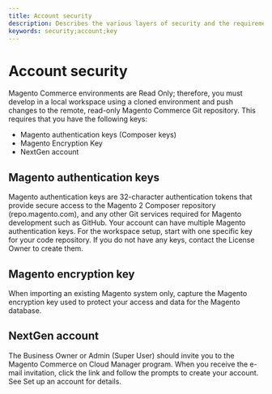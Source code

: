 ```yaml
---
title: Account security
description: Describes the various layers of security and the requirements for interacting with the Magento PaaS.
keywords: security;account;key
---
```


# Account security

Magento Commerce environments are Read Only; therefore, you must develop in a local workspace using a cloned environment and push changes to the remote, read-only Magento Commerce Git repository. This requires that you have the following keys:

- Magento authentication keys (Composer keys)
- Magento Encryption Key
- NextGen account

## Magento authentication keys

Magento authentication keys are 32-character authentication tokens that provide secure access to the Magento 2 Composer repository (repo.magento.com), and any other Git services required for Magento development such as GitHub. Your account can have multiple Magento authentication keys. For the workspace setup, start with one specific key for your code repository. If you do not have any keys, contact the License Owner to create them.

## Magento encryption key

When importing an existing Magento system only, capture the Magento encryption key used to protect your access and data for the Magento database.

## NextGen account

The Business Owner or Admin (Super User) should invite you to the Magento Commerce on Cloud Manager program. When you receive the e-mail invitation, click the link and follow the prompts to create your account. See Set up an account for details.
